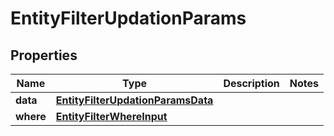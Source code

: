 

# EntityFilterUpdationParams


## Properties

Name | Type | Description | Notes
------------ | ------------- | ------------- | -------------
**data** | [**EntityFilterUpdationParamsData**](EntityFilterUpdationParamsData.md) |  | 
**where** | [**EntityFilterWhereInput**](EntityFilterWhereInput.md) |  | 



